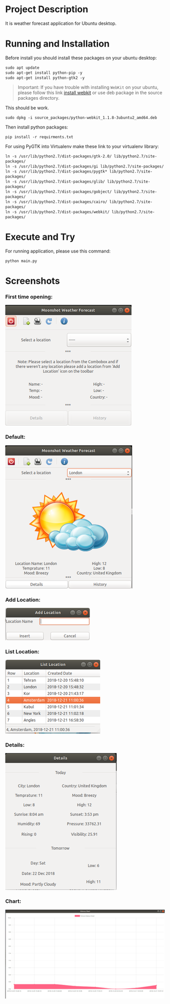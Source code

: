 # Project Description
It is weather forecast application for Ubuntu desktop.

# Running and Installation

Before install you should install these packages on your ubuntu desktop:
```
sudo apt update
sudo apt-get install python-pip -y
sudo apt-get install python-gtk2 -y
```

> Important: If you have trouble with installing `WebKit` on your ubuntu, please follow this link [install webkit](https://help.ubuntu.com/community/WebKit) or use deb package in the source packages directory.

This should be work.
```
sudo dpkg -i source_packages/python-webkit_1.1.8-3ubuntu2_amd64.deb
```

Then install python packages:
```
pip install -r requirments.txt
```

For using PyGTK into Virtualenv make these link to your virtualenv library:
```
ln -s /usr/lib/python2.7/dist-packages/gtk-2.0/ lib/python2.7/site-packages/
ln -s /usr/lib/python2.7/dist-packages/gi lib/python2.7/site-packages/
ln -s /usr/lib/python2.7/dist-packages/pygtk* lib/python2.7/site-packages/
ln -s /usr/lib/python2.7/dist-packages/glib/ lib/python2.7/site-packages/
ln -s /usr/lib/python2.7/dist-packages/gobject/ lib/python2.7/site-packages/
ln -s /usr/lib/python2.7/dist-packages/cairo/ lib/python2.7/site-packages/
ln -s /usr/lib/python2.7/dist-packages/webkit/ lib/python2.7/site-packages/
```

# Execute and Try
For running application, please use this command:
```
python main.py
```

# Screenshots
### First time opening:
![First time opening](https://raw.githubusercontent.com/ali-hallaji/Forecast_Weather/master/icons/first_time.png)


### Default:
![Default](https://raw.githubusercontent.com/ali-hallaji/Forecast_Weather/master/icons/default.png)


### Add Location:
![Add Location](https://raw.githubusercontent.com/ali-hallaji/Forecast_Weather/master/icons/add_location.png)


### List Location:
![List Location](https://raw.githubusercontent.com/ali-hallaji/Forecast_Weather/master/icons/list.png)


### Details:
![Detail](https://raw.githubusercontent.com/ali-hallaji/Forecast_Weather/master/icons/details.png)


### Chart:
![Detail](https://raw.githubusercontent.com/ali-hallaji/Forecast_Weather/master/icons/chart.png)
